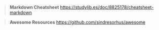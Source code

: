 > **Markdown Cheatsheet**
https://studylib.es/doc/8825178/cheatsheet-markdown

> **Awesome Resources**
https://github.com/sindresorhus/awesome